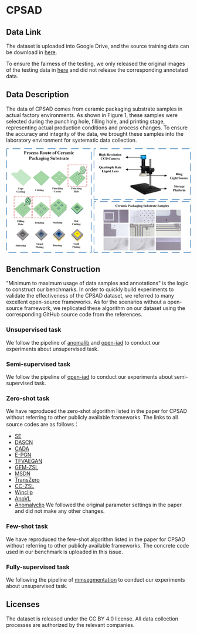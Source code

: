 # CPSAD

## Data Link
The dataset is uploaded into Google Drive, and the source training data can be download in [here](https://drive.google.com/file/d/1Nasd7FhU0hqE7BzhwGm6UevbHMJjP4Ni/view?usp=sharing).

To ensure the fairness of the testing, we only released the original images of the testing data in [here]() and did not release the corresponding annotated data.

## Data Description
The data of CPSAD comes from ceramic packaging substrate samples in actual factory environments. As shown in Figure 1, these samples were selected during the punching hole, filling hole, and printing stage, representing actual production conditions and process changes. To ensure the accuracy and integrity of the data, we brought these samples into the laboratory environment for systematic data collection.

![Data source](dataset1.png)



## Benchmark Construction

"Minimum to maximum usage of data samples and annotations" is the logic to construct our benchmarks. In order to quickly build experiments to validate the effectiveness of the CPSAD dataset, we referred to many excellent open-source frameworks. As for the scenarios without a open-source framework, we replicated these algorithm on our dataset using the corresponding GitHub source code from the references.

### Unsupervised task
We follow the pipeline of [anomalib](https://github.com/openvinotoolkit/anomalib) and [open-iad](https://github.com/M-3LAB/open-iad) to conduct our experiments about unsupervised task.

### Semi-supervised task
We follow the pipeline of [open-iad](https://github.com/M-3LAB/open-iad) to conduct our experiments about semi-supervised task.

### Zero-shot task
We have reproduced the zero-shot algorithm listed in the paper for CPSAD without referring to other publicly available frameworks. The links to all source codes are as follows：
- [SE](https://zimingzhang.wordpress.com/source-code/)
- [DASCN]()
- [CADA](https://github.com/edgarschnfld/CADA-VAE-PyTorch)
- [E-PGN](https://github.com/yunlongyu/EPGN)
- [TFVAEGAN](https://github.com/akshitac8/tfvaegan)
- [GEM-ZSL](https://github.com/osierboy/GEM-ZSL)
- [MSDN](https://github.com/shiming-chen/MSDN)
- [TransZero](https://github.com/shiming-chen/TransZero)
- [CC-ZSL](https://github.com/KORIYN/CC-ZSL)
- [Winclip](https://github.com/caoyunkang/WinClip)
- [AnoVL](https://github.com/hq-deng/AnoVL)
- [Anomalyclip](https://github.com/zqhang/AnomalyCLIP)
We followed the original parameter settings in the paper and did not make any other changes.

### Few-shot task
We have reproduced the few-shot algorithm listed in the paper for CPSAD without referring to other publicly available frameworks. The concrete code used in our benchmark is uploaded in this issue.

### Fully-supervised task
We following the pipeline of [mmsegmentation](https://github.com/open-mmlab/mmsegmentation) to conduct our experiments about unsupervised task.

## Licenses
The dataset is released under the CC BY 4.0 license. All data collection processes are authorized by the relevant companies.
